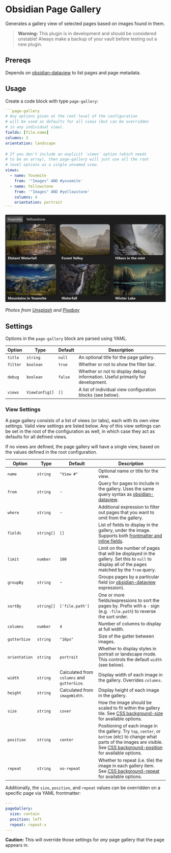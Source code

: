 # Obsidian Page Gallery

Generates a gallery view of selected pages based on images found in them.

> **Warning:** This plugin is in development and should be
> considered unstable! Always make a backup of your vault before testing out a new plugin.

## Prereqs

Depends on [obsidian-dataview](https://github.com/blacksmithgu/obsidian-dataview)
to list pages and page metadata.

## Usage

Create a code block with type `page-gallery`:

````yaml
```page-gallery
# Any options given at the root level of the configuration
# will be used as defaults for all views (but can be overridden
# in any individual view).
fields: [file.name]
columns: 3
orientation: landscape

# If you don't include an explicit `views` option (which needs
# to be an array), then page-gallery will just use all the root
# level options as a single unnamed view.
views:
  - name: Yosemite
    from: '"Images" AND #yosemite'
  - name: Yellowstone
    from: '"Images" AND #yellowstone'
    columns: 4
    orientation: portrait
```
````

![Example of the page-gallery plugin in use](./docs/example.png)

*Photos from [Unsplash](https://unsplash.com/) and [Pixabay](https://pixabay.com/)*

## Settings

Options in the `page-gallery` block are parsed using YAML.

| Option   | Type           | Default | Description |
|----------|----------------|---------|-------------|
| `title`  | `string`       | `null`  | An optional title for the page gallery. |
| `filter` | `boolean`      | `true`  | Whether  or  not to show the filter bar. |
| `debug`  | `boolean`      | `false` | Whether or not to display debug information. Useful primarily for development. |
| `views`  | `ViewConfig[]` | `[]`    | A list of individual view configuration blocks (see below). |

### View Settings

A page gallery consists of a list of views (or tabs), each with its own view
settings. Valid view settings are listed below. Any of this view settings can
be set in the root of the configuration as well, in which case they act as
defaults for all defined views.

If no views are defined, the page gallery will have a single view, based on the
values defined in the root configuration.

| Option | Type | Default | Description |
|--------|------|---------|-------------|
| `name` | `string` | `"View #"` | Optional name or title for the view. |
| `from` | `string` | - | Query for pages to include in the gallery. Uses the same query syntax as [obsidian-dataview](https://github.com/blacksmithgu/obsidian-dataview). |
| `where` | `string` | - | Additional expression to filter out pages that you want to omit from the gallery. |
| `fields` | `string[]` | `[]` | List of fields to display in the gallery, under the image. Supports both [frontmatter and inline fields](https://blacksmithgu.github.io/obsidian-dataview/data-annotation/). |
| `limit` | `number`    | `100` | Limit on the number of pages that will be displayed in the gallery. Set this to `null` to display all of the pages matched by the `from` query. |
| `groupBy` |`string` | - | Groups pages by a particular field (or [obsidian-dataview](https://github.com/blacksmithgu/obsidian-dataview) expression). |
| `sortBy` | `string[]` | `['file.path']` | One or more fields/expressions to sort the pages by. Prefix with a `-` sign (e.g. `-file.path`) to reverse the sort order. |
| `columns` | `number` | `4` | Number of columns to display at full width. |
| `gutterSize` | `string` | `"16px"` | Size of the gutter between images. |
| `orientation` | `string` | `portrait` | Whether to display styles in portrait or landscape mode. This controls the default `width` (see below). |
| `width` | `string` | Calculated from `columns` and `gutterSize`. | Display width of each image in the gallery. Overrides `columns`. |
| `height` | `string` | Calculated from `imageWidth`. | Display height of each image in the gallery. |
| `size` | `string` | `cover` |How the image should be scaled to fit within the gallery tile. See [CSS background-size](https://developer.mozilla.org/en-US/docs/Web/CSS/background-size) for available options.|
| `position` | `string` | `center` |Positioning of each image in the gallery. Try `top`, `center`, or `bottom` (etc) to change what parts of the images are visible. See [CSS background-position](https://developer.mozilla.org/en-US/docs/Web/CSS/background-position) for available options.|
| `repeat` | `string` | `no-repeat` | Whether to repeat (i.e. tile) the image in each gallery item. See [CSS background-repeat](https://developer.mozilla.org/en-US/docs/Web/CSS/background-repeat) for available options. |

Additionally, the `size`, `position`, and `repeat` values can be overridden on
a specific page via YAML frontmatter:

```yaml
---
pageGallery:
  size: contain
  position: left
  repeat: repeat-x
---
```

**Caution:** This will override those settings for *any* page gallery that the
page appears in.
